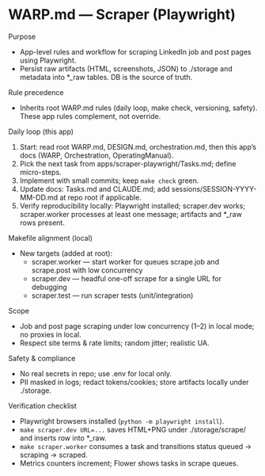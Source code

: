 # WARP.md — Scraper (Playwright)

Purpose
- App-level rules and workflow for scraping LinkedIn job and post pages using Playwright.
- Persist raw artifacts (HTML, screenshots, JSON) to ./storage and metadata into *_raw tables. DB is the source of truth.

Rule precedence
- Inherits root WARP.md rules (daily loop, make check, versioning, safety). These app rules complement, not override.

Daily loop (this app)
1) Start: read root WARP.md, DESIGN.md, orchestration.md, then this app’s docs (WARP, Orchestration, OperatingManual).
2) Pick the next task from apps/scraper-playwright/Tasks.md; define micro-steps.
3) Implement with small commits; keep `make check` green.
4) Update docs: Tasks.md and CLAUDE.md; add sessions/SESSION-YYYY-MM-DD.md at repo root if applicable.
5) Verify reproducibility locally: Playwright installed; scraper.dev works; scraper.worker processes at least one message; artifacts and *_raw rows present.

Makefile alignment (local)
- New targets (added at root):
  - scraper.worker — start worker for queues scrape.job and scrape.post with low concurrency
  - scraper.dev — headful one-off scrape for a single URL for debugging
  - scraper.test — run scraper tests (unit/integration)

Scope
- Job and post page scraping under low concurrency (1–2) in local mode; no proxies in local.
- Respect site terms & rate limits; random jitter; realistic UA.

Safety & compliance
- No real secrets in repo; use .env for local only.
- PII masked in logs; redact tokens/cookies; store artifacts locally under ./storage.

Verification checklist
- Playwright browsers installed (`python -m playwright install`).
- `make scraper.dev URL=...` saves HTML+PNG under ./storage/scrape/ and inserts row into *_raw.
- `make scraper.worker` consumes a task and transitions status queued → scraping → scraped.
- Metrics counters increment; Flower shows tasks in scrape queues.

